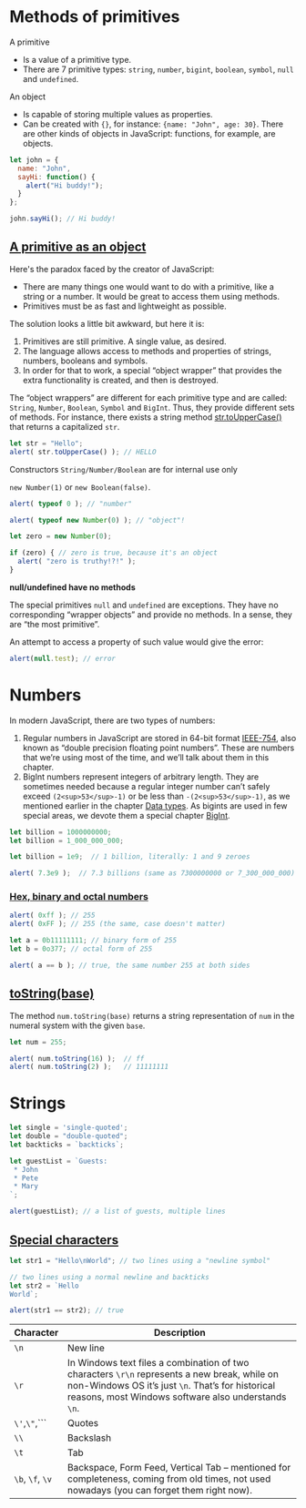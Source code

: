 # Methods of primitives

A primitive

* Is a value of a primitive type.
* There are 7 primitive types: `string`, `number`, `bigint`, `boolean`, `symbol`, `null` and `undefined`.

An object

* Is capable of storing multiple values as properties.
* Can be created with `{}`, for instance: `{name: "John", age: 30}`. There are other kinds of objects in JavaScript: functions, for example, are objects.

```javascript
let john = {
  name: "John",
  sayHi: function() {
    alert("Hi buddy!");
  }
};

john.sayHi(); // Hi buddy!
```

## [A primitive as an object](https://javascript.info/primitives-methods#a-primitive-as-an-object)

Here's the paradox faced by the creator of JavaScript:

* There are many things one would want to do with a primitive, like a string or a number. It would be great to access them using methods.
* Primitives must be as fast and lightweight as possible.

The solution looks a little bit awkward, but here it is:

1. Primitives are still primitive. A single value, as desired.
2. The language allows access to methods and properties of strings, numbers, booleans and symbols.
3. In order for that to work, a special “object wrapper” that provides the extra functionality is created, and then is destroyed.

The “object wrappers” are different for each primitive type and are called: `String`, `Number`, `Boolean`, `Symbol` and `BigInt`. Thus, they provide different sets of methods.  For instance, there exists a string method [str.toUpperCase()](https://developer.mozilla.org/en/docs/Web/JavaScript/Reference/Global_Objects/String/toUpperCase) that returns a capitalized `str`.

```javascript
let str = "Hello";
alert( str.toUpperCase() ); // HELLO
```

 Constructors `String/Number/Boolean` are for internal use only

`new Number(1)` or `new Boolean(false)`.

```javascript
alert( typeof 0 ); // "number"

alert( typeof new Number(0) ); // "object"!
```

```javascript
let zero = new Number(0);

if (zero) { // zero is true, because it's an object
  alert( "zero is truthy!?!" );
}
```

**null/undefined have no methods**

The special primitives `null` and `undefined` are exceptions. They have no corresponding “wrapper objects” and provide no methods. In a sense, they are “the most primitive”.

An attempt to access a property of such value would give the error:

```javascript
alert(null.test); // error
```

# Numbers

In modern JavaScript, there are two types of numbers:

1. Regular numbers in JavaScript are stored in 64-bit format [IEEE-754](https://en.wikipedia.org/wiki/IEEE_754), also known as “double precision floating point numbers”. These are numbers that we’re using most of the time, and we’ll talk about them in this chapter.
2. BigInt numbers represent integers of arbitrary length. They are sometimes needed because a regular integer number can’t safely exceed `(2<sup>53</sup>-1)` or be less than `-(2<sup>53</sup>-1)`, as we mentioned earlier in the chapter [Data types](https://javascript.info/types). As bigints are used in few special areas, we devote them a special chapter [BigInt](https://javascript.info/bigint).

```javascript
let billion = 1000000000;
let billion = 1_000_000_000;
```

```javascript
let billion = 1e9;  // 1 billion, literally: 1 and 9 zeroes

alert( 7.3e9 );  // 7.3 billions (same as 7300000000 or 7_300_000_000)
```

### [Hex, binary and octal numbers](https://javascript.info/number#hex-binary-and-octal-numbers)

```javascript
alert( 0xff ); // 255
alert( 0xFF ); // 255 (the same, case doesn't matter)
```

```javascript
let a = 0b11111111; // binary form of 255
let b = 0o377; // octal form of 255

alert( a == b ); // true, the same number 255 at both sides
```

## [toString(base)](https://javascript.info/number#tostring-base)

The method `num.toString(base)` returns a string representation of `num` in the numeral system with the given `base`.

```javascript
let num = 255;

alert( num.toString(16) );  // ff
alert( num.toString(2) );   // 11111111
```

# Strings

```javascript
let single = 'single-quoted';
let double = "double-quoted";
let backticks = `backticks`;
```

```javascript
let guestList = `Guests:
 * John
 * Pete
 * Mary
`;

alert(guestList); // a list of guests, multiple lines
```

## [Special characters](https://javascript.info/string#special-characters)

```javascript
let str1 = "Hello\nWorld"; // two lines using a "newline symbol"

// two lines using a normal newline and backticks
let str2 = `Hello
World`;

alert(str1 == str2); // true
```

| Character              | Description                                                                                                                                                                                                      |
| ---------------------- | ---------------------------------------------------------------------------------------------------------------------------------------------------------------------------------------------------------------- |
| `\n`                 | New line                                                                                                                                                                                                         |
| `\r`                 | In Windows text files a combination of two characters `\r\n` represents a new break, while on non-Windows OS it’s just `\n`. That’s for historical reasons, most Windows software also understands `\n`. |
| `\'`,`\"`,`\``     | Quotes                                                                                                                                                                                                           |
| `\\`                 | Backslash                                                                                                                                                                                                        |
| `\t`                 | Tab                                                                                                                                                                                                              |
| `\b`, `\f`, `\v` | Backspace, Form Feed, Vertical Tab – mentioned for completeness, coming from old times, not used nowadays (you can forget them right now).                                                                      |
